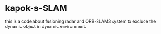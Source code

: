 # kapok-s-SLAM
this is a code about fusioning radar and ORB-SLAM3 system to exclude the dynamic object in dynamic environment. 
